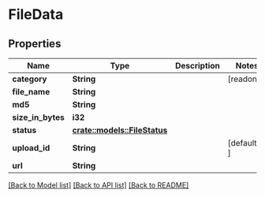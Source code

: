# FileData

## Properties

Name | Type | Description | Notes
------------ | ------------- | ------------- | -------------
**category** | **String** |  | [readonly]
**file_name** | **String** |  | 
**md5** | **String** |  | 
**size_in_bytes** | **i32** |  | 
**status** | [**crate::models::FileStatus**](FileStatus.md) |  | 
**upload_id** | **String** |  | [default to ]
**url** | **String** |  | 

[[Back to Model list]](../README.md#documentation-for-models) [[Back to API list]](../README.md#documentation-for-api-endpoints) [[Back to README]](../README.md)


